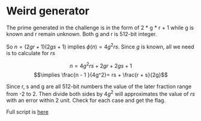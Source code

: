 # Weird generator

The prime generated in the challenge is in the form of 2 * g * r + 1 while g is known and r remain unknown. Both g and r is 512-bit integer.

So $n = (2gr + 1) (2gs + 1)$ implies $\phi(n) = 4g^2rs$. Since $g$ is known, all we need is to calculate for $rs$

$$n = 4g^2rs + 2gr + 2gs + 1$$
$$\implies \frac{n - 1 }{4g^2}= rs + \frac{r + s}{2g}$$

Since r, s and g are all 512-bit numbers the value of the later fraction range from -2 to 2. Then divide both sides by $4g^2$ will approximates the value of $rs$ with an error within 2 unit. Check for each case and get the flag.

Full script is [here](./solver.py)